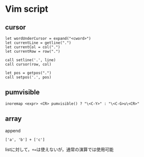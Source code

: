 # Vim script

## cursor
```
let wordUnderCursor = expand("<cword>")
let currentLine = getline(".")
let currentCol = col(".")
let currentRow = row(".")

call setline('.', line)
call cursor(row, col)

let pos = getpos(".")
call setpos('.', pos)
```

## pumvisible
```
inoremap <expr> <CR> pumvisible() ? "\<C-Y>" : "\<C-G>u\<CR>"
```

## array
append
```
['a', 'b'] + ['c']
```
listに対して，`+=`は使えないが，通常の演算では使用可能
